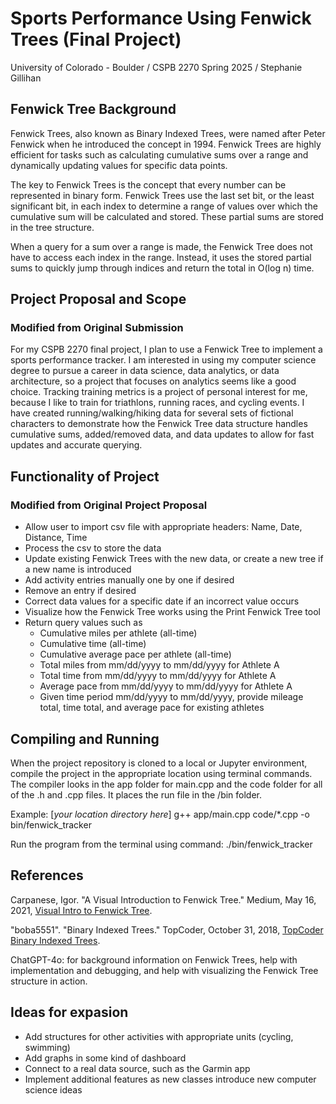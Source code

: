 # Sports Performance Using Fenwick Trees (Final Project)
University of Colorado - Boulder / CSPB 2270 Spring 2025 / Stephanie Gillihan

## Fenwick Tree Background 

Fenwick Trees, also known as Binary Indexed Trees, were named after Peter Fenwick when he introduced the concept in 1994. Fenwick Trees are highly efficient for tasks such as calculating cumulative sums over a range and dynamically updating values for specific data points. 

The key to Fenwick Trees is the concept that every number can be represented in binary form. Fenwick Trees use the last set bit, or the least significant bit, in each index to determine a range of values over which the cumulative sum will be calculated and stored. These partial sums are stored in the tree structure. 

When a query for a sum over a range is made, the Fenwick Tree does not have to access each index in the range. Instead, it uses the stored partial sums to quickly jump through indices and return the total in O(log n) time.

## Project Proposal and Scope
### Modified from Original Submission

For my CSPB 2270 final project, I plan to use a Fenwick Tree to implement a sports performance tracker. I am interested in using my computer science degree to pursue a career in data science, data analytics, or data architecture, so a project that focuses on analytics seems like a good choice. Tracking training metrics is a project of personal interest for me, because I like to train for triathlons, running races, and cycling events. I have created running/walking/hiking data for several sets of fictional characters to demonstrate how the Fenwick Tree data structure handles cumulative sums, added/removed data, and data updates to allow for fast updates and accurate querying. 

## Functionality of Project
### Modified from Original Project Proposal

* Allow user to import csv file with appropriate headers: Name, Date, Distance, Time
* Process the csv to store the data
* Update existing Fenwick Trees with the new data, or create a new tree if a new name is introduced
* Add activity entries manually one by one if desired
* Remove an entry if desired
* Correct data values for a specific date if an incorrect value occurs
* Visualize how the Fenwick Tree works using the Print Fenwick Tree tool
* Return query values such as
  * Cumulative miles per athlete (all-time)
  *	Cumulative time (all-time)
  * Cumulative average pace per athlete (all-time)
  *	Total miles from mm/dd/yyyy to mm/dd/yyyy for Athlete A
  *	Total time from mm/dd/yyyy to mm/dd/yyyy for Athlete A
  *	Average pace from mm/dd/yyyy to mm/dd/yyyy for Athlete A
  *	Given time period mm/dd/yyyy to mm/dd/yyyy, provide mileage total, time total, and average pace for existing athletes

## Compiling and Running

When the project repository is cloned to a local or Jupyter environment, compile the project in the appropriate location using terminal commands. The compiler looks in the app folder for main.cpp and the code folder for all of the .h and .cpp files. It places the run file in the /bin folder. 

Example: [*your location directory here*] g++ app/main.cpp code/*.cpp -o bin/fenwick_tracker

Run the program from the terminal using command: ./bin/fenwick_tracker

## References

Carpanese, Igor. "A Visual Introduction to Fenwick Tree." Medium, May 16, 2021, [Visual Intro to Fenwick Tree](https://www.medium.com/carpanese/a-visual-introduction-to-fenwick-tree-89b82cac5b3c).

"boba5551". "Binary Indexed Trees." TopCoder, October 31, 2018, [TopCoder Binary Indexed Trees](https://topcoder.com/thrive/articles/Binary%20Indexed%20Trees).

ChatGPT-4o: for background information on Fenwick Trees, help with implementation and debugging, and help with visualizing the Fenwick Tree structure in action.

## Ideas for expasion
* Add structures for other activities with appropriate units (cycling, swimming)
* Add graphs in some kind of dashboard
* Connect to a real data source, such as the Garmin app
* Implement additional features as new classes introduce new computer science ideas







